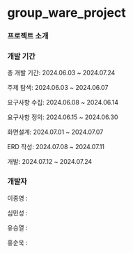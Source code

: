# group_ware_project

### 프로젝트 소개


### 개발 기간
총 개발 기간: 2024.06.03 ~ 2024.07.24

주제 탐색: 2024.06.03 ~ 2024.06.07

요구사항 수집: 2024.06.08 ~ 2024.06.14

요구사항 정의: 2024.06.15 ~ 2024.06.30

화면설계: 2024.07.01 ~ 2024.07.07

ERD 작성: 2024.07.08 ~ 2024.07.11

개발: 2024.07.12 ~ 2024.07.24
### 개발자
이종영 : 

심민성 : 

유승열 : 

홍순욱 :
